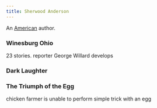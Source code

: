 ```yaml
---
title: Sherwood Anderson
---
```


An [American](../index.html) author.

### Winesburg Ohio

23 stories. reporter George Willard develops

### Dark Laughter

### The Triumph of the Egg

chicken farmer is unable to perform simple trick with an egg

